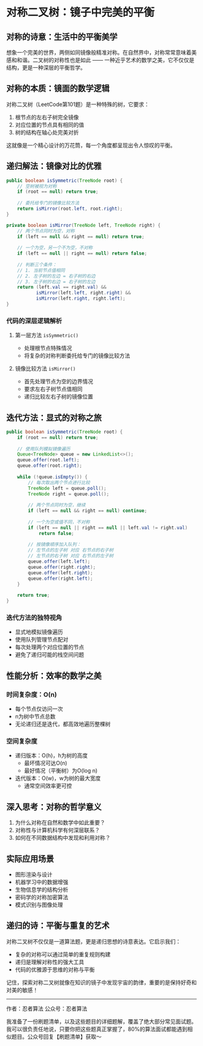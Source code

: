 # 对称二叉树：镜子中完美的平衡

## 对称的诗意：生活中的平衡美学

想象一个完美的世界，两侧如同镜像般精准对称。在自然界中，对称常常意味着美感和和谐。二叉树的对称性也是如此 —— 一种近乎艺术的数学之美，它不仅仅是结构，更是一种深层的平衡哲学。

## 对称的本质：镜面的数学逻辑

对称二叉树（LeetCode第101题）是一种特殊的树，它要求：
1. 根节点的左右子树完全镜像
2. 对应位置的节点具有相同的值
3. 树的结构在轴心处完美对折

这就像是一个精心设计的万花筒，每一个角度都呈现出令人惊叹的平衡。

## 递归解法：镜像对比的优雅

```java
public boolean isSymmetric(TreeNode root) {
    // 空树被视为对称
    if (root == null) return true;
    
    // 委托给专门的镜像比较方法
    return isMirror(root.left, root.right);
}

private boolean isMirror(TreeNode left, TreeNode right) {
    // 两个节点同时为空，对称
    if (left == null && right == null) return true;
    
    // 一个为空，另一个不为空，不对称
    if (left == null || right == null) return false;
    
    // 判断三个条件：
    // 1. 当前节点值相同
    // 2. 左子树的左边 = 右子树的右边
    // 3. 左子树的右边 = 右子树的左边
    return (left.val == right.val) && 
           isMirror(left.left, right.right) && 
           isMirror(left.right, right.left);
}
```

### 代码的深层逻辑解析

1. 第一层方法 `isSymmetric()`
   - 处理根节点特殊情况
   - 将复杂的对称判断委托给专门的镜像比较方法
   
2. 镜像比较方法 `isMirror()`
   - 首先处理节点为空的边界情况
   - 要求左右子树节点值相同
   - 递归比较左右子树的镜像位置

## 迭代方法：显式的对称之旅

```java
public boolean isSymmetric(TreeNode root) {
    if (root == null) return true;
    
    // 使用队列模拟镜像遍历
    Queue<TreeNode> queue = new LinkedList<>();
    queue.offer(root.left);
    queue.offer(root.right);
    
    while (!queue.isEmpty()) {
        // 每次取出两个节点进行比较
        TreeNode left = queue.poll();
        TreeNode right = queue.poll();
        
        // 两个节点同时为空，继续
        if (left == null && right == null) continue;
        
        // 一个为空或值不同，不对称
        if (left == null || right == null || left.val != right.val) 
            return false;
        
        // 按镜像顺序加入队列：
        // 左节点的左子树 对应 右节点的右子树
        // 左节点的右子树 对应 右节点的左子树
        queue.offer(left.left);
        queue.offer(right.right);
        queue.offer(left.right);
        queue.offer(right.left);
    }
    
    return true;
}
```

### 迭代方法的独特视角

- 显式地模拟镜像遍历
- 使用队列管理节点配对
- 每次处理两个对应位置的节点
- 避免了递归可能的栈空间问题

## 性能分析：效率的数学之美

### 时间复杂度：O(n)
- 每个节点仅访问一次
- n为树中节点总数
- 无论递归还是迭代，都高效地遍历整棵树

### 空间复杂度
- 递归版本：O(h)，h为树的高度
  - 最坏情况可达O(n)
  - 最好情况（平衡树）为O(log n)
- 迭代版本：O(w)，w为树的最大宽度
  - 通常空间效率更可控

## 深入思考：对称的哲学意义

1. 为什么对称在自然和数学中如此重要？
2. 对称性与计算机科学有何深层联系？
3. 如何在不同数据结构中发现和利用对称？

## 实际应用场景

- 图形渲染与设计
- 机器学习中的数据增强
- 生物信息学的结构分析
- 密码学的对称加密算法
- 模式识别与图像处理

## 递归的诗：平衡与重复的艺术

对称二叉树不仅仅是一道算法题，更是递归思想的诗意表达。它启示我们：

- 复杂的对称可以通过简单的重复规则构建
- 递归是理解对称性的强大工具
- 代码的优雅源于思维的对称与平衡

记住，探索对称二叉树就像在知识的镜子中发现宇宙的韵律，重要的是保持好奇和对美的敏感！

---
作者：忍者算法
公众号：忍者算法

我准备了一份刷题清单，以及这些题目的详细题解，覆盖了绝大部分常见面试题。我可以很负责任地说，只要你把这些题真正掌握了，80%的算法面试都能遇到相似题目。公众号回复【刷题清单】获取～